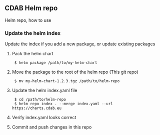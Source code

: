 ## CDAB Helm repo

Helm repo, how to use

### Update the helm index

Update the index if you add a new package, or update existing packages

1. Pack the helm chart

        $ helm package /path/to/my-helm-chart

2. Move the package to the root of the helm repo (This git repo)

        $ mv my-helm-chart-1.2.3.tgz /path/to/helm-repo

3. Update the helm index.yaml file

        $ cd /path/to/helm-repo
        $ helm repo index . --merge index.yaml --url https://charts.cdab.eu

4. Verify index.yaml looks correct

5. Commit and push changes in this repo